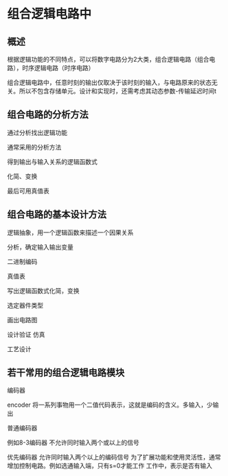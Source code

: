 # 组合逻辑电路中

## 概述

根据逻辑功能的不同特点，可以将数字电路分为2大类，组合逻辑电路（组合电路），时序逻辑电路（时序电路）

组合逻辑电路中，任意时刻的输出仅取决于该时刻的输入，与电路原来的状态无关。所以不包含存储单元。设计和实现时，还需考虑其动态参数-传输延迟时间t



## 组合电路的分析方法

通过分析找出逻辑功能

通常采用的分析方法


得到输出与输入关系的逻辑函数式

化简、变换

最后可用真值表



## 组合电路的基本设计方法

逻辑抽象，用一个逻辑函数来描述一个因果关系

分析，确定输入输出变量

二进制编码

真值表



写出逻辑函数式化简，变换

选定器件类型

画出电路图

设计验证  仿真

工艺设计



## 若干常用的组合逻辑电路模块

编码器

encoder 将一系列事物用一个二值代码表示，这就是编码的含义。多输入，少输出

普通编码器

例如8-3编码器  不允许同时输入两个或以上的信号

优先编码器  允许同时输入两个以上的编码信号  为了扩展功能和使用灵活性，通常增加控制电路。例如选通输入端，只有s=0才能工作  工作中，表示是否有输入
